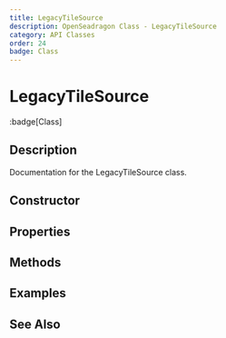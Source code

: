 ```yaml
---
title: LegacyTileSource
description: OpenSeadragon Class - LegacyTileSource
category: API Classes
order: 24
badge: Class
---
```


# LegacyTileSource

:badge[Class]

## Description

Documentation for the LegacyTileSource class.

## Constructor

## Properties

## Methods

## Examples

## See Also
